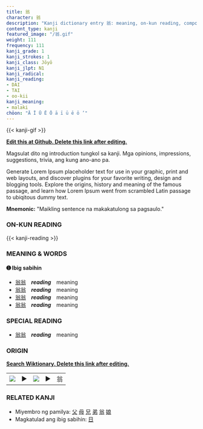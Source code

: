 ```yaml
---
title: 翁
character: 翁
description: "Kanji dictionary entry 翁: meaning, on-kun reading, compounds, origin, related kanji"
content_type: kanji
featured_image: "/翁.gif"
weight: 111
frequency: 111
kanji_grade: 1
kanji_strokes: 1
kanji_class: Jōyō
kanji_jlpt: N1
kanji_radical: 
kanji_reading: 
- DAI
- TAI
- oo-kii
kanji_meaning:
- malaki
chōon: "Ā Ī Ū Ē Ō ā ī ū ē ō ’"
---
```

[//]: # (Don't edit the line below. Kanji animated GIF code is automatically generated.)
{{< kanji-gif >}}

[//]: # (Edit below this line.)

**[Edit this at Github. Delete this link after editing.](https://github.com/tim0g/tim/tree/main/content/kanji/翁/index.md)**

Magsulat dito ng introduction tungkol sa kanji. Mga opinions, impressions, suggestions, trivia, ang kung ano-ano pa.

Generate Lorem Ipsum placeholder text for use in your graphic, print and web layouts, and discover plugins for your favorite writing, design and blogging tools. Explore the origins, history and meaning of the famous passage, and learn how Lorem Ipsum went from scrambled Latin passage to ubiqitous dummy text.
 
**Mnemonic:** "Maikling sentence na makakatulong sa pagsaulo."

### ON-KUN READING

[//]: # (Don't edit the line below. ON-KUN READING code is automatically generated.)
{{< kanji-reading >}}

### MEANING & WORDS

#### ➊ **Ibig sabihin**
  - [翁](../翁)[翁](../翁)　***reading***　meaning
  - [翁](../翁)[翁](../翁)　***reading***　meaning
  - [翁](../翁)[翁](../翁)　***reading***　meaning
  - [翁](../翁)[翁](../翁)　***reading***　meaning

### SPECIAL READING
  - [翁](../翁)[翁](../翁)　***reading***　meaning

### ORIGIN

**[Search Wiktionary. Delete this link after editing.](https://wiktionary.org/wiki/翁)**
<table class="kanji-table"><tr><td>
<img src="60px-翁-bronze.svg.png">
</td><td>▶</td><td>
<img src="60px-翁-oracle.svg.png">
</td><td>▶</td>
<td class="kanji-origin">翁</td>
</tr></table>

### RELATED KANJI
- Miyembro ng pamilya: [父](../父) [母](../母) [兄](../兄) [弟](../弟) [翁](../翁) [娘](../娘)
- Magkatulad ang ibig sabihin: [日](../日)
